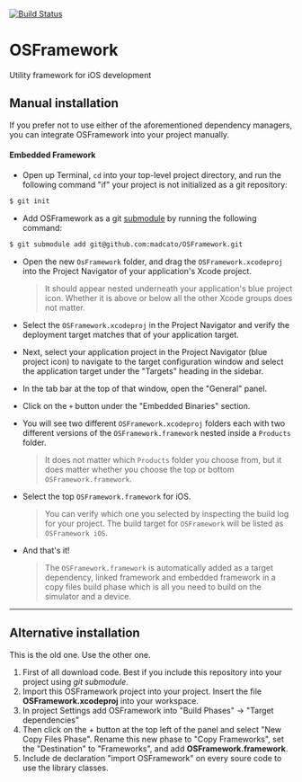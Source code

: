 [![Build Status](https://travis-ci.org/madcato/OSFramework.svg?branch=master)](https://travis-ci.org/madcato/OSFramework)

# OSFramework

Utility framework for iOS development

## Manual installation

If you prefer not to use either of the aforementioned dependency managers, you can integrate OSFramework into your project manually.

#### Embedded Framework

- Open up Terminal, `cd` into your top-level project directory, and run the following command "if" your project is not initialized as a git repository:

```bash
$ git init
```

- Add OSFramework as a git [submodule](http://git-scm.com/docs/git-submodule) by running the following command:

```bash
$ git submodule add git@github.com:madcato/OSFramework.git
```

- Open the new `OsFramework` folder, and drag the `OSFramework.xcodeproj` into the Project Navigator of your application's Xcode project.

    > It should appear nested underneath your application's blue project icon. Whether it is above or below all the other Xcode groups does not matter.

- Select the `OSFramework.xcodeproj` in the Project Navigator and verify the deployment target matches that of your application target.
- Next, select your application project in the Project Navigator (blue project icon) to navigate to the target configuration window and select the application target under the "Targets" heading in the sidebar.
- In the tab bar at the top of that window, open the "General" panel.
- Click on the `+` button under the "Embedded Binaries" section.
- You will see two different `OSFramework.xcodeproj` folders each with two different versions of the `OSFramework.framework` nested inside a `Products` folder.

    > It does not matter which `Products` folder you choose from, but it does matter whether you choose the top or bottom `OSFramework.framework`.

- Select the top `OSFramework.framework` for iOS.

    > You can verify which one you selected by inspecting the build log for your project. The build target for `OSFramework` will be listed as `OSFramework iOS`.

- And that's it!

  > The `OSFramework.framework` is automatically added as a target dependency, linked framework and embedded framework in a copy files build phase which is all you need to build on the simulator and a device.

---



## Alternative installation

This is the old one. Use the other one.

1. First of all download code. Best if you include this repository into your project using *git submodule*.
2. Import this OSFramework project into your project. Insert the file **OSFramework.xcodeproj** into your workspace.
3. In project Settings add OSFramework into "Build Phases" -> "Target dependencies"
4. Then click on the + button at the top left of the panel and select "New Copy Files Phase". Rename this new phase to "Copy Frameworks", set the "Destination" to "Frameworks", and add **OSFramework.framework**.
5. Include de declaration "import OSFramework" on every soure code to use the library classes.
